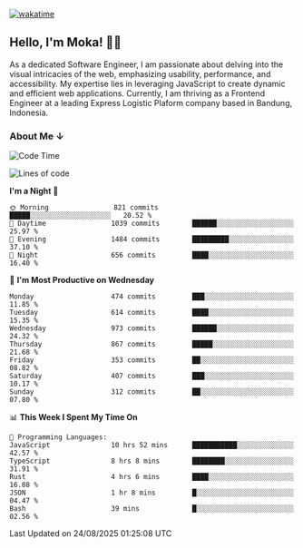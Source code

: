 [![wakatime](https://wakatime.com/badge/user/af9abd23-dba3-4dbe-973c-b045a9417a55.svg?style=social)](https://wakatime.com/@af9abd23-dba3-4dbe-973c-b045a9417a55)
## Hello, I'm Moka! 👋🏼


As a dedicated Software Engineer, I am passionate about delving into the visual intricacies of the web, emphasizing usability, performance, and accessibility. My expertise lies in leveraging JavaScript to create dynamic and efficient web applications. Currently, I am thriving as a Frontend Engineer at a leading Express Logistic Plaform company based in Bandung, Indonesia.

### About Me ↓

<!--START_SECTION:waka-->
![Code Time](http://img.shields.io/badge/Code%20Time-12%2C507%20hrs%207%20mins-blue)

![Lines of code](https://img.shields.io/badge/From%20Hello%20World%20I%27ve%20Written-9.6%20million%20lines%20of%20code-blue)

**I'm a Night 🦉** 

```text
🌞 Morning                821 commits         █████░░░░░░░░░░░░░░░░░░░░   20.52 % 
🌆 Daytime                1039 commits        ██████░░░░░░░░░░░░░░░░░░░   25.97 % 
🌃 Evening                1484 commits        █████████░░░░░░░░░░░░░░░░   37.10 % 
🌙 Night                  656 commits         ████░░░░░░░░░░░░░░░░░░░░░   16.40 % 
```
📅 **I'm Most Productive on Wednesday** 

```text
Monday                   474 commits         ███░░░░░░░░░░░░░░░░░░░░░░   11.85 % 
Tuesday                  614 commits         ████░░░░░░░░░░░░░░░░░░░░░   15.35 % 
Wednesday                973 commits         ██████░░░░░░░░░░░░░░░░░░░   24.32 % 
Thursday                 867 commits         █████░░░░░░░░░░░░░░░░░░░░   21.68 % 
Friday                   353 commits         ██░░░░░░░░░░░░░░░░░░░░░░░   08.82 % 
Saturday                 407 commits         ███░░░░░░░░░░░░░░░░░░░░░░   10.17 % 
Sunday                   312 commits         ██░░░░░░░░░░░░░░░░░░░░░░░   07.80 % 
```


📊 **This Week I Spent My Time On** 

```text
💬 Programming Languages: 
JavaScript               10 hrs 52 mins      ███████████░░░░░░░░░░░░░░   42.57 % 
TypeScript               8 hrs 8 mins        ████████░░░░░░░░░░░░░░░░░   31.91 % 
Rust                     4 hrs 6 mins        ████░░░░░░░░░░░░░░░░░░░░░   16.08 % 
JSON                     1 hr 8 mins         █░░░░░░░░░░░░░░░░░░░░░░░░   04.47 % 
Bash                     39 mins             █░░░░░░░░░░░░░░░░░░░░░░░░   02.56 % 
```


 Last Updated on 24/08/2025 01:25:08 UTC
<!--END_SECTION:waka-->
